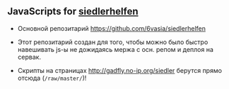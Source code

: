 
## JavaScripts for [siedlerhelfen](http://gadfly.no-ip.org/siedler)

 - Основной репозитарий <https://github.com/6vasia/siedlerhelfen>

 - Этот репозитарий создан для того, чтобы можно было быстро навешивать js-ы не дожидаясь мержа с осн. репом и деплоя на сервак.

 - Скрипты на страницах <http://gadfly.no-ip.org/siedler> берутся прямо отсюда (`/raw/master/`)! 
